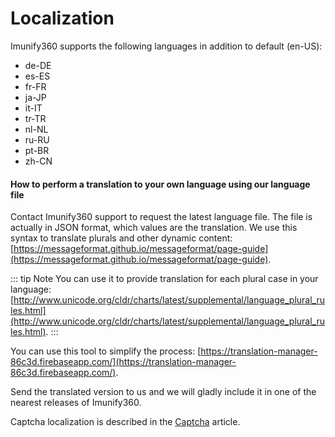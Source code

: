 # Localization


Imunify360 supports the following languages in addition to default (<span class="notranslate">en-US</span>):

<div class="notranslate">

* de-DE
* es-ES
* fr-FR
* ja-JP
* it-IT
* tr-TR
* nl-NL
* ru-RU
* pt-BR
* zh-CN

</div>

#### How to perform a translation to your own language using our language file


Contact Imunify360 support to request the latest language file.
The file is actually in JSON format, which values are the translation.
We use this syntax to translate plurals and other dynamic content:
[https://messageformat.github.io/messageformat/page-guide](https://messageformat.github.io/messageformat/page-guide).


::: tip Note
You can use it to provide translation for each plural case in your language: [http://www.unicode.org/cldr/charts/latest/supplemental/language_plural_rules.html](http://www.unicode.org/cldr/charts/latest/supplemental/language_plural_rules.html).
:::

You can use this tool to simplify the process: [https://translation-manager-86c3d.firebaseapp.com/](https://translation-manager-86c3d.firebaseapp.com/).

Send the translated version to us and we will gladly include it in one of the nearest releases of Imunify360.

Captcha localization is described in the [Captcha](/webshield/#captcha) article.

<Disqus/>